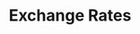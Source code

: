 ---
title: Exchange Rates
excerpt: ''
deprecated: false
hidden: false
metadata:
  title: ''
  description: ''
  robots: index
next:
  description: ''
---